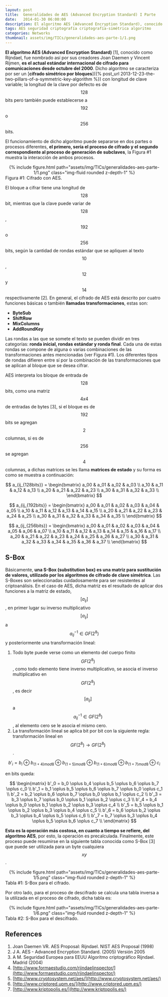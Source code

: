 ```yaml
---
layout: post
title:  Generalidades de AES (Advanced Encryption Standard) I Parte
date:   2014-01-30 06:00:00
description: El algoritmo AES (Advanced Encryption Standard), conocido como Rijndael, fue nombrado así por sus creadores Joan Daemen y Vincent Rijmen, es el actual estándar internacional de cifrado para comunicaciones desde octubre del 2000. Dicho algoritmo se caracteriza por ser un cifrado simétrico por bloques con longitud de clave variable; la longitud de la clave por defecto es de 128 bits pero también puede establecerse a 192 o 256 bits.
tags: AES seguridad criptografía criptografía-simétrica algoritmo
categories: Networks
thumbnail: assets/img/TICs/generalidades-aes-parte-1/1.png
---
```

**El algoritmo AES (Advanced Encryption Standard)** [1], conocido como Rijndael, fue nombrado así por sus creadores Joan Daemen y Vincent Rijmen, **es el actual estándar internacional de cifrado para comunicaciones desde octubre del 2000**. Dicho algoritmo se caracteriza por ser un [**cifrado simétrico por bloques**]({% post_url 2013-12-23-the-two-pillars-of-a-symmetric-key-algorithm %}) con longitud de clave variable; la longitud de la clave por defecto es de $$128$$ bits pero también puede establecerse a $$192$$ o $$256$$ bits.

El funcionamiento de dicho algoritmo puede separarse en dos partes o procesos diferentes, **el primero, sería el proceso de cifrado y el segundo correspondiente al proceso de generación de subclaves**, la Figura #1 muestra la interacción de ambos procesos.

<div class="row mt-3" style="text-align: center">
    <div class="col-sm mt-3 mt-md-0">
        {% include figure.html path="assets/img/TICs/generalidades-aes-parte-1/1.png" class="img-fluid rounded z-depth-1" %}
    </div>
</div>
<div class="caption">
    Figura #1: Cifrado con AES.
</div>

El bloque a cifrar tiene una longitud de $$128$$ bit, mientras que la clave puede variar de $$128$$, $$192$$ o $$256$$ bits, según la cantidad de rondas estándar que se apliquen al texto $$10$$, $$12$$ y $$14$$ respectivamente [2]. En general, el cifrado de AES está descrito por cuatro funciones básicas o también **llamadas transformaciones**, estas son:

- **ByteSub**
- **ShiftRow**
- **MixColumns**
- **AddRoundKey**

Las rondas a las que se somete el texto se pueden dividir en tres categorías: **ronda inicial, rondas estándar y ronda final**. Cada una de estas rondas se compone de alguna o varias combinaciones de las transformaciones antes mencionadas (ver Figura #1). Los diferentes tipos de rondas difieren entre sí por la combinación de las transformaciones que se aplican al bloque que se desea cifrar.

AES interpreta los bloque de entrada de $$128$$ bits, como una matriz $$4x4$$ de entradas de bytes [3], si el bloque es de $$192$$ bits se agregan $$2$$ columnas, si es de $$256$$ se agregan $$4$$ columnas, a dichas matrices se les llama **matrices de estado** y su forma es como se muestra a continuación:

$$
a_{ij_{128bits}} =
\begin{bmatrix} 
a_00 & a_01 & a_02 & a_03 \\ 
a_10 & a_11 & a_12 & a_13 \\ 
a_20 & a_21 & a_22 & a_23 \\ 
a_30 & a_31 & a_32 & a_33 \\ 
\end{bmatrix}
$$

$$
a_{ij_{192bits}} =
\begin{bmatrix} 
a_00 & a_01 & a_02 & a_03 & a_04 & a_05 \\ 
a_10 & a_11 & a_12 & a_13 & a_14 & a_15 \\ 
a_20 & a_21 & a_22 & a_23 & a_24 & a_25 \\ 
a_30 & a_31 & a_32 & a_33 & a_34 & a_35 \\ 
\end{bmatrix}
$$

$$
a_{ij_{256bits}} =
\begin{bmatrix} 
a_00 & a_01 & a_02 & a_03 & a_04 & a_05 & a_06 & a_07 \\ 
a_10 & a_11 & a_12 & a_13 & a_14 & a_15 & a_16 & a_17 \\ 
a_20 & a_21 & a_22 & a_23 & a_24 & a_25 & a_26 & a_27 \\ 
a_30 & a_31 & a_32 & a_33 & a_34 & a_35 & a_36 & a_37 \\ 
\end{bmatrix}
$$

## S-Box

Básicamente, **una S-Box (substitution box) es una matriz para sustitución de valores, utilizado por los algoritmos de cifrado de clave simétrica**. Las S-Boxes son seleccionadas cuidadosamente para ser resistentes al criptoanálisis. En el caso de AES, dicha matriz es el resultado de aplicar dos funciones a la matriz de estado, $$[a_{ij}]$$, en primer lugar su inverso multiplicativo $$[a_{ij}]$$ a $$a_{ij}^{-1} \in GF(2^8)$$ y posteriormente una transformación lineal:

1. Todo byte puede verse como un elemento del cuerpo finito $$GF(2^8)$$, como todo elemento tiene inverso multiplicativo, se asocia el inverso multiplicativo en $$GF(2^8)$$, es decir$$[a_{ij}]$$ a $$a_{ij}^{-1} \in GF(2^8)$$, al elemento cero se le asocia el mismo cero.
2. La transformación lineal se aplica bit por bit con la siguiente regla: transformación lineal en $$GF(2^8) \rightarrow GF(2^8)$$.

$$
b'_i = b_i \oplus b_{(1+4)mod8} \oplus b_{(1+5)mod8} \oplus b_{(1+6)mod8} \oplus b_{(1+7)mod8} \oplus c_i
$$

en bits queda:

$$
\begin{matrix}
b'_0 = b_0 \oplus b_4 \oplus b_5 \oplus b_6 \oplus b_7 \oplus c_0 \\
b'_1 = b_1 \oplus b_5 \oplus b_6 \oplus b_7 \oplus b_0 \oplus c_1 \\
b'_2 = b_2 \oplus b_6 \oplus b_7 \oplus b_0 \oplus b_1 \oplus c_2 \\
b'_3 = b_3 \oplus b_7 \oplus b_0 \oplus b_1 \oplus b_2 \oplus c_3 \\
b'_4 = b_4 \oplus b_0 \oplus b_1 \oplus b_2 \oplus b_3 \oplus c_4 \\
b'_5 = b_5 \oplus b_1 \oplus b_2 \oplus b_3 \oplus b_4 \oplus c_5 \\
b'_6 = b_6 \oplus b_2 \oplus b_3 \oplus b_4 \oplus b_5 \oplus c_6 \\
b'_7 = b_7 \oplus b_3 \oplus b_4 \oplus b_5 \oplus b_6 \oplus c_7 \\
\end{matrix}
$$

**Esta es la operación más costosa, en cuanto a tiempo se refiere, del algoritmo AES**, por esto, la operación es precalculada. Finalmente, este proceso puede resumirse en la siguiente tabla conocida como S-Box [3] que puede ser utilizada para un byte cualquiera $$xy$$.

<div class="row mt-3" style="text-align: center">
    <div class="col-sm mt-3 mt-md-0">
        {% include figure.html path="assets/img/TICs/generalidades-aes-parte-1/5.png" class="img-fluid rounded z-depth-1" %}
    </div>
</div>
<div class="caption">
    Tabla #1: S-Box para el cifrado.
</div>

Por otro lado, para el proceso de descifrado se calcula una tabla inversa a la utilizada en el proceso de cifrado, dicha tabla es:

<div class="row mt-3" style="text-align: center">
    <div class="col-sm mt-3 mt-md-0">
        {% include figure.html path="assets/img/TICs/generalidades-aes-parte-1/6.png" class="img-fluid rounded z-depth-1" %}
    </div>
</div>
<div class="caption">
    Tabla #2: S-Box para el descifrado.
</div>

## References

1. Joan Daemen VR. AES Proposal: Rijndael. NIST AES Proposal (1998)
2. J A. AES - Advanced Encryption Standard. (2005) Versión 2005
3. A M. Seguridad Europea para EEUU Algoritmo criptográfico Rijndael. Madrid (2004)
4. [http://www.formaestudio.com/rijndaelinspector/](http://www.formaestudio.com/rijndaelinspector/)
5. [http://www.cryptosystem.net/aes/](http://www.cryptosystem.net/aes/)
6. [http://www.criptored.upm.es/](http://www.criptored.upm.es/)
7. [http://www.kriptopolis.es/](http://www.kriptopolis.es/)
